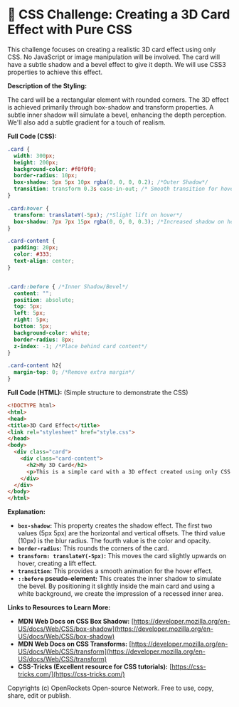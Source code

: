 # 🐞 CSS Challenge:  Creating a 3D Card Effect with Pure CSS


This challenge focuses on creating a realistic 3D card effect using only CSS.  No JavaScript or image manipulation will be involved.  The card will have a subtle shadow and a bevel effect to give it depth.  We will use CSS3 properties to achieve this effect.

**Description of the Styling:**

The card will be a rectangular element with rounded corners. The 3D effect is achieved primarily through box-shadow and transform properties. A subtle inner shadow will simulate a bevel, enhancing the depth perception. We'll also add a subtle gradient for a touch of realism.

**Full Code (CSS):**

```css
.card {
  width: 300px;
  height: 200px;
  background-color: #f0f0f0;
  border-radius: 10px;
  box-shadow: 5px 5px 10px rgba(0, 0, 0, 0.2); /*Outer Shadow*/
  transition: transform 0.3s ease-in-out; /* Smooth transition for hover effect */
}

.card:hover {
  transform: translateY(-5px); /*Slight lift on hover*/
  box-shadow: 7px 7px 15px rgba(0, 0, 0, 0.3); /*Increased shadow on hover*/
}

.card-content {
  padding: 20px;
  color: #333;
  text-align: center;
}


.card::before { /*Inner Shadow/Bevel*/
  content: "";
  position: absolute;
  top: 5px;
  left: 5px;
  right: 5px;
  bottom: 5px;
  background-color: white;
  border-radius: 8px;
  z-index: -1; /*Place behind card content*/
}

.card-content h2{
  margin-top: 0; /*Remove extra margin*/
}
```

**Full Code (HTML):**  (Simple structure to demonstrate the CSS)

```html
<!DOCTYPE html>
<html>
<head>
<title>3D Card Effect</title>
<link rel="stylesheet" href="style.css">
</head>
<body>
  <div class="card">
    <div class="card-content">
      <h2>My 3D Card</h2>
      <p>This is a simple card with a 3D effect created using only CSS.</p>
    </div>
  </div>
</body>
</html>
```

**Explanation:**

* **`box-shadow`:** This property creates the shadow effect.  The first two values (5px 5px) are the horizontal and vertical offsets. The third value (10px) is the blur radius.  The fourth value is the color and opacity.
* **`border-radius`:**  This rounds the corners of the card.
* **`transform: translateY(-5px)`:** This moves the card slightly upwards on hover, creating a lift effect.
* **`transition`:** This provides a smooth animation for the hover effect.
* **`::before` pseudo-element:** This creates the inner shadow to simulate the bevel. By positioning it slightly inside the main card and using a white background, we create the impression of a recessed inner area.


**Links to Resources to Learn More:**

* **MDN Web Docs on CSS Box Shadow:** [https://developer.mozilla.org/en-US/docs/Web/CSS/box-shadow](https://developer.mozilla.org/en-US/docs/Web/CSS/box-shadow)
* **MDN Web Docs on CSS Transforms:** [https://developer.mozilla.org/en-US/docs/Web/CSS/transform](https://developer.mozilla.org/en-US/docs/Web/CSS/transform)
* **CSS-Tricks (Excellent resource for CSS tutorials):** [https://css-tricks.com/](https://css-tricks.com/)


Copyrights (c) OpenRockets Open-source Network. Free to use, copy, share, edit or publish.

